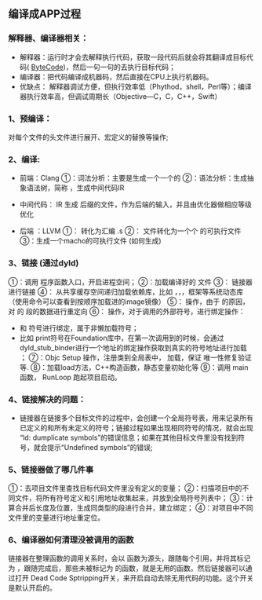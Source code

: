 ## 编译成APP过程

### 解释器、编译器相关：
* 解释器：运行时才会去解释执行代码，获取一段代码后就会将其翻译成目标代码( [ByteCode](字节码))，然后一句一句的去执行目标代码；
* 编译器：把代码编译成机器码，然后直接在CPU上执行机器码。
* 优缺点： 解释器调试方便，但执行效率低（Phythod，shell，Perl等）；编译器执行效率高，但调试周期长（Objective—C，C，C++，Swift）

### 1、预编译：
对每个文件的头文件进行展开、宏定义的替换等操作;

### 2、编译:
* 前端：Clang
①：词法分析：主要是生成一个一个的 [](token)
②：语法分析：生成抽象语法树，简称 [](AST)，生成中间代码IR

* 中间代码： IR
生成 [](.ll) 后缀的文件，作为后端的输入，并且由优化器做相应等级优化

* 后端 ：LLVM
①：[](.ll) 转化为汇编 .s
②：[](.s) 文件转化为一个个 [](.o) 的可执行文件
③：生成一个macho的可执行文件 (如何生成)


### 3、链接  (通过dyld)
①：调用 [](exex())  程序函数入口，开启进程空间；
②：加载编译好的 [](macho) 文件
③：[](dyld) 链接器进行链接
④：[](dyld) 从共享缓存空间递归加载依赖库，比如 [](libsystem)，[](libdispatch)，[](libobjc)，[](Foundation)框架等系统动态库（使用[](imagelist)命令可以查看到按顺序加载进的image镜像）
⑤：[](rebase) 操作，由于 [](alsr) 的原因，对 [](macho) 的 [](DATA)段的数据进行重定向
⑥：[](binding) 操作，对于调用的外部符号，进行绑定操作：
- [](dyld_stub_binder) 和 [](objc_msgSend) 符号进行绑定，属于非懒加载符号；
- 比如 print符号在Foundation库中，在第一次调用到的时候，会通过 dyld_stub_binder进行一个地址的绑定操作获取到真实的符号地址进行加载 ；
⑦：Objc Setup 操作，注册类到全局表中， [](category)加载，保证 [](sel) 唯一性修复验证等.
⑧：加载load方法，C++构造函数，静态变量初始化等
⑨：调用 main 函数， RunLoop 跑起项目启动。


### 4、链接解决的问题：
* 链接器在链接多个目标文件的过程中，会创建一个全局符号表，用来记录所有已定义的和所有未定义的符号；链接过程如果出现相同符号的情况，就会出现 “ld: dumplicate symbols”的错误信息；如果在其他目标文件里没有找到符号，就会提示“Undefined symbols”的错误;


### 5、链接器做了哪几件事
①：去项目文件里查找目标代码文件里没有定义的变量；
②：扫描项目中的不同文件，将所有符号定义和引用地址收集起来，并放到全局符号列表中；
③：计算合并后长度及位置，生成同类型的段进行合并，建立绑定；
④：对项目中不同文件里的变量进行地址重定位。

### 6、编译器如何清理没被调用的函数
链接器在整理函数的调用关系时，会以 [](main) 函数为源头，跟随每个引用，并将其标记为 [](live)，跟随完成后，那些未被标记为 [](live) 的函数，就是无用的函数。然后链接器可以通过打开 Dead Code Sptripping开关，来开启自动去除无用代码的功能。这个开关是默认开启的。
